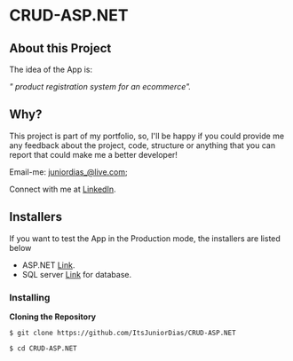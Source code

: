 # CRUD-ASP.NET

## About this Project

The idea of the App is:

_" product registration system for an ecommerce"._

## Why?
This project is part of my portfolio, so, I'll be happy if you could provide me any feedback about the project, code, structure or anything that you can report that could make me a better developer!

Email-me: juniordias_@live.com;

Connect with me at [LinkedIn](https://www.linkedin.com/in/alexandre-junior-236894190/).

## Installers
If you want to test the App in the Production mode, the installers are listed below
- ASP.NET [Link](https://dotnet.microsoft.com/apps/aspnet).
- SQL server [Link](https://www.microsoft.com/pt-br/sql-server/sql-server-downloads) for database.

### Installing

**Cloning the Repository**

```
$ git clone https://github.com/ItsJuniorDias/CRUD-ASP.NET

$ cd CRUD-ASP.NET
```


